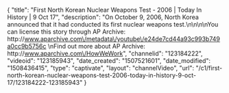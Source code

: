 {
    "title": "First North Korean Nuclear Weapons Test - 2006 | Today In History | 9 Oct 17",
    "description": "On October 9, 2006, North Korea announced that it had conducted its first nuclear weapons test.\n\n\n\nYou can license this story through AP Archive: http:\/\/www.aparchive.com\/metadata\/youtube\/e24de7cd44a93c993b749a0cc9b5756c \nFind out more about AP Archive: http:\/\/www.aparchive.com\/HowWeWork",
    "channelid": "123184222",
    "videoid": "123185943",
    "date_created": "1507521601",
    "date_modified": "1508436415",
    "type": "captivate",
    "layout": "channelVideo",
    "url": "\/c1\/first-north-korean-nuclear-weapons-test-2006-today-in-history-9-oct-17\/123184222-123185943"
}
